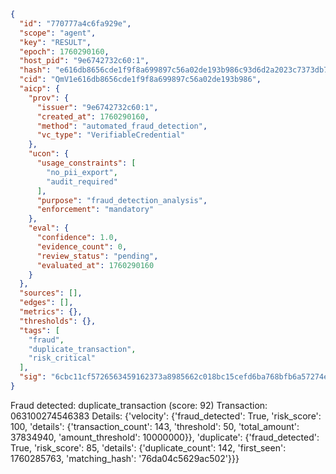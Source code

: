 ```json
{
  "id": "770777a4c6fa929e",
  "scope": "agent",
  "key": "RESULT",
  "epoch": 1760290160,
  "host_pid": "9e6742732c60:1",
  "hash": "e616db8656cde1f9f8a699897c56a02de193b986c93d6d2a2023c7373db7dbe3",
  "cid": "QmV1e616db8656cde1f9f8a699897c56a02de193b986",
  "aicp": {
    "prov": {
      "issuer": "9e6742732c60:1",
      "created_at": 1760290160,
      "method": "automated_fraud_detection",
      "vc_type": "VerifiableCredential"
    },
    "ucon": {
      "usage_constraints": [
        "no_pii_export",
        "audit_required"
      ],
      "purpose": "fraud_detection_analysis",
      "enforcement": "mandatory"
    },
    "eval": {
      "confidence": 1.0,
      "evidence_count": 0,
      "review_status": "pending",
      "evaluated_at": 1760290160
    }
  },
  "sources": [],
  "edges": [],
  "metrics": {},
  "thresholds": {},
  "tags": [
    "fraud",
    "duplicate_transaction",
    "risk_critical"
  ],
  "sig": "6cbc11cf5726563459162373a8985662c018bc15cefd6ba768bfb6a57274e48a"
}
```

Fraud detected: duplicate_transaction (score: 92)
Transaction: 063100274546383
Details: {'velocity': {'fraud_detected': True, 'risk_score': 100, 'details': {'transaction_count': 143, 'threshold': 50, 'total_amount': 37834940, 'amount_threshold': 10000000}}, 'duplicate': {'fraud_detected': True, 'risk_score': 85, 'details': {'duplicate_count': 142, 'first_seen': 1760285763, 'matching_hash': '76da04c5629ac502'}}}